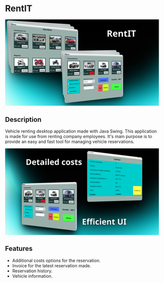 # RentIT

![alt text](https://github.com/ArisTzimkas/RentIT/blob/master/RentIT.png?raw=true)
## Description

Vehicle renting desktop application made with Java Swing. This application is made for use from renting company employees. It's main purpose is to provide an easy and fast tool for managing vehicle reservations.

![alt text](https://github.com/ArisTzimkas/RentIT/blob/master/show.png?raw=true)

## Features

* Additional costs options for the reservation.
* Invoice for the latest reservation made.
* Reservation history.
* Vehicle information.
